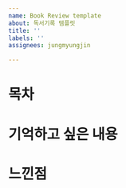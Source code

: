 ```yaml
---
name: Book Review template
about: 독서기록 템플릿
title: ''
labels: ''
assignees: jungmyungjin

---
```


# 목차
# 기억하고 싶은 내용


# 느낀점

